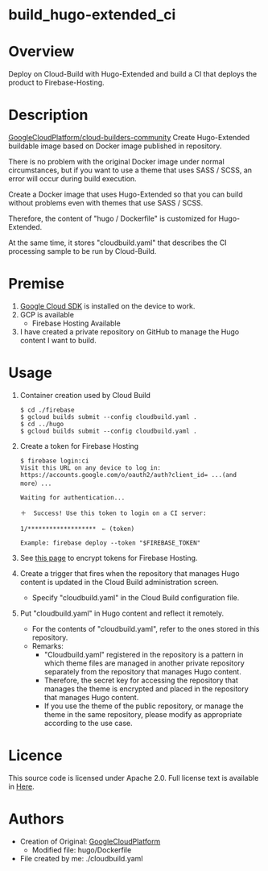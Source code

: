 # build_hugo-extended_ci

# Overview

Deploy on Cloud-Build with Hugo-Extended and build a CI that deploys the product to Firebase-Hosting.

# Description

[GoogleCloudPlatform/cloud-builders-community][1] Create Hugo-Extended buildable image based on Docker image published in repository.

There is no problem with the original Docker image under normal circumstances, but if you want to use a theme that uses SASS / SCSS, an error will occur during build execution.

Create a Docker image that uses Hugo-Extended so that you can build without problems even with themes that use SASS / SCSS.

Therefore, the content of "hugo / Dockerfile" is customized for Hugo-Extended.

At the same time, it stores "cloudbuild.yaml" that describes the CI processing sample to be run by Cloud-Build.

# Premise

1. [Google Cloud SDK][2] is installed on the device to work.
1. GCP is available
	* Firebase Hosting Available
1. I have created a private repository on GitHub to manage the Hugo content I want to build.

# Usage

1. Container creation used by Cloud Build

	```
	$ cd ./firebase
	$ gcloud builds submit --config cloudbuild.yaml .
	$ cd ../hugo
	$ gcloud builds submit --config cloudbuild.yaml .
	```

1. Create a token for Firebase Hosting

	```
	$ firebase login:ci
	Visit this URL on any device to log in:
	https://accounts.google.com/o/oauth2/auth?client_id= ...(and more）...

	Waiting for authentication...

	＋  Success! Use this token to login on a CI server:

	1/*******************　⇐ (token)

	Example: firebase deploy --token "$FIREBASE_TOKEN"
	```

1. See [this page][3] to encrypt tokens for Firebase Hosting.

1. Create a trigger that fires when the repository that manages Hugo content is updated in the Cloud Build administration screen.
	* Specify "cloudbuild.yaml" in the Cloud Build configuration file.

1. Put "cloudbuild.yaml" in Hugo content and reflect it remotely.
	* For the contents of "cloudbuild.yaml", refer to the ones stored in this repository.
	* Remarks: 
		* "Cloudbuild.yaml" registered in the repository is a pattern in which theme files are managed in another private repository separately from the repository that manages Hugo content.
		* Therefore, the secret key for accessing the repository that manages the theme is encrypted and placed in the repository that manages Hugo content.
		* If you use the theme of the public repository, or manage the theme in the same repository, please modify as appropriate according to the use case.

# Licence
This source code is licensed under Apache 2.0. Full license text is available in [Here][4].

# Authors
* Creation of Original: [GoogleCloudPlatform][5]
	* Modified file: hugo/Dockerfile
* File created by me: ./cloudbuild.yaml

[1]: https://github.com/GoogleCloudPlatform/cloud-builders-community
[2]: https://cloud.google.com/sdk/docs/
[3]: https://cloud.google.com/cloud-build/docs/securing-builds/use-encrypted-secrets-credentials
[4]: http://www.apache.org/licenses/LICENSE-2.0
[5]: https://github.com/GoogleCloudPlatform
[6]: https://github.com/akagi146